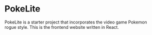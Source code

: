 # PokeLite
PokeLite is a starter project that incorporates the video game Pokemon rogue style. This is the frontend website written in React.
